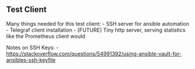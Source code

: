 ## Test Client

Many things needed for this test client:
    - SSH server for ansible automation
    - Telegraf client installation
    - [FUTURE] Tiny http server, serving statistics like the Prometheus client would

Notes on SSH Keys:
    - https://stackoverflow.com/questions/54991392/using-ansible-vault-for-ansibles-ssh-keyfile